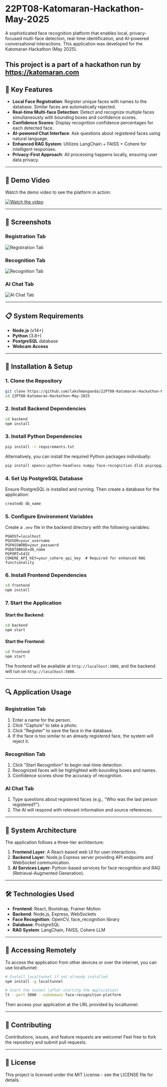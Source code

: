# 22PT08-Katomaran-Hackathon-May-2025

A sophisticated face recognition platform that enables local, privacy-focused multi-face detection, real-time identification, and AI-powered conversational interactions. This application was developed for the Katomaran Hackathon (May 2025).

This project is a part of a hackathon run by https://katomaran.com
---

## 🌟 Key Features

- **Local Face Registration**: Register unique faces with names to the database. Similar faces are automatically rejected.
- **Real-time Multi-face Detection**: Detect and recognize multiple faces simultaneously with bounding boxes and confidence scores.
- **Confidence Scores**: Display recognition confidence percentages for each detected face.
- **AI-powered Chat Interface**: Ask questions about registered faces using natural language.
- **Enhanced RAG System**: Utilizes LangChain + FAISS + Cohere for intelligent responses.
- **Privacy-First Approach**: All processing happens locally, ensuring user data privacy.

---

## 🎥 Demo Video

Watch the demo video to see the platform in action:

[![Watch the video](attached_assets/video_thumbnail.png)](attached_assets/demo_video.mp4)

---

## 📸 Screenshots

### Registration Tab
![Registration Tab](attached_assets/Registerface_UI.png)

### Recognition Tab
![Recognition Tab](attached_assets/Recognizeface_UI.png)

### AI Chat Tab
![AI Chat Tab](attached_assets/ChatAI_UI.png)

---

## 📋 System Requirements

- **Node.js** (v14+)
- **Python** (3.8+)
- **PostgreSQL** database
- **Webcam Access**

---

## 🔧 Installation & Setup

### 1. Clone the Repository

```bash
git clone https://github.com/lakshmanpanda/22PT08-Katomaran-Hackathon-May-2025.git
cd 22PT08-Katomaran-Hackathon-May-2025
```

### 2. Install Backend Dependencies

```bash
cd backend
npm install
```

### 3. Install Python Dependencies

```bash
pip install -r requirements.txt
```

Alternatively, you can install the required Python packages individually:

```bash
pip install opencv-python-headless numpy face-recognition dlib psycopg2-binary langchain langchain-community langchain-cohere faiss-cpu pillow cohere
```

### 4. Set Up PostgreSQL Database

Ensure PostgreSQL is installed and running. Then create a database for the application:

```bash
createdb db_name
```

### 5. Configure Environment Variables

Create a `.env` file in the backend directory with the following variables:

```properties
PGHOST=localhost
PGUSER=your_username
PGPASSWORD=your_password
PGDATABASE=db_name
PGPORT=5432
COHERE_API_KEY=your_cohere_api_key  # Required for enhanced RAG functionality
```

### 6. Install Frontend Dependencies

```bash
cd frontend
npm install
```

### 7. Start the Application

#### Start the Backend:
```bash
cd backend
npm start
```

#### Start the Frontend:
```bash
cd frontend
npm start
```

The frontend will be available at `http://localhost:3000`, and the backend will run on `http://localhost:5000`.

---

## 🔍 Application Usage

### Registration Tab
1. Enter a name for the person.
2. Click "Capture" to take a photo.
3. Click "Register" to save the face in the database.
4. If the face is too similar to an already registered face, the system will reject it.

### Recognition Tab
1. Click "Start Recognition" to begin real-time detection.
2. Recognized faces will be highlighted with bounding boxes and names.
3. Confidence scores show the accuracy of recognition.

### AI Chat Tab
1. Type questions about registered faces (e.g., "Who was the last person registered?").
2. The AI will respond with relevant information and source references.

---

## 🧩 System Architecture

The application follows a three-tier architecture:

1. **Frontend Layer**: A React-based web UI for user interactions.
2. **Backend Layer**: Node.js Express server providing API endpoints and WebSocket communication.
3. **AI Services Layer**: Python-based services for face recognition and RAG (Retrieval-Augmented Generation).

---

## 🛠️ Technologies Used

- **Frontend**: React, Bootstrap, Framer Motion
- **Backend**: Node.js, Express, WebSockets
- **Face Recognition**: OpenCV, face_recognition library
- **Database**: PostgreSQL
- **RAG System**: LangChain, FAISS, Cohere LLM

---

## 📱 Accessing Remotely

To access the application from other devices or over the internet, you can use localtunnel:

```bash
# Install localtunnel if not already installed
npm install -g localtunnel

# Start the tunnel (after starting the application)
lt --port 5000 --subdomain face-recognition-platform
```

Then access your application at the URL provided by localtunnel.

---

## 🤝 Contributing

Contributions, issues, and feature requests are welcome! Feel free to fork the repository and submit pull requests.

---

## 📜 License

This project is licensed under the MIT License - see the LICENSE file for details.


